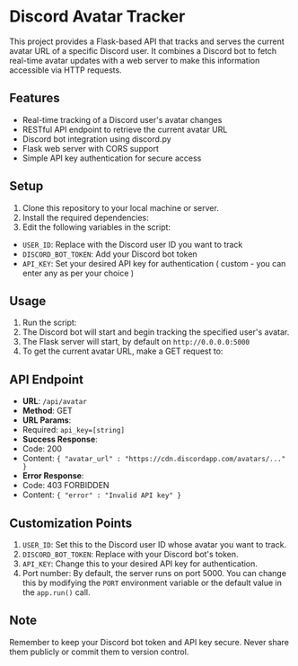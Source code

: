 # Discord Avatar Tracker

This project provides a Flask-based API that tracks and serves the current avatar URL of a specific Discord user. It combines a Discord bot to fetch real-time avatar updates with a web server to make this information accessible via HTTP requests.

## Features
- Real-time tracking of a Discord user's avatar changes
- RESTful API endpoint to retrieve the current avatar URL
- Discord bot integration using discord.py
- Flask web server with CORS support
- Simple API key authentication for secure access

## Setup
1. Clone this repository to your local machine or server.
2. Install the required dependencies:
3. Edit the following variables in the script:
- `USER_ID`: Replace with the Discord user ID you want to track
- `DISCORD_BOT_TOKEN`: Add your Discord bot token
- `API_KEY`: Set your desired API key for authentication ( custom - you can enter any as per your choice )

## Usage
1. Run the script:
2. The Discord bot will start and begin tracking the specified user's avatar.
3. The Flask server will start, by default on `http://0.0.0.0:5000`
4. To get the current avatar URL, make a GET request to:

## API Endpoint
- **URL**: `/api/avatar`
- **Method**: GET
- **URL Params**: 
- Required: `api_key=[string]`
- **Success Response**:
- Code: 200
- Content: `{ "avatar_url" : "https://cdn.discordapp.com/avatars/..." }`
- **Error Response**:
- Code: 403 FORBIDDEN
- Content: `{ "error" : "Invalid API key" }`

## Customization Points
1. `USER_ID`: Set this to the Discord user ID whose avatar you want to track.
2. `DISCORD_BOT_TOKEN`: Replace with your Discord bot's token.
3. `API_KEY`: Change this to your desired API key for authentication.
4. Port number: By default, the server runs on port 5000. You can change this by modifying the `PORT` environment variable or the default value in the `app.run()` call.

## Note
Remember to keep your Discord bot token and API key secure. Never share them publicly or commit them to version control.
